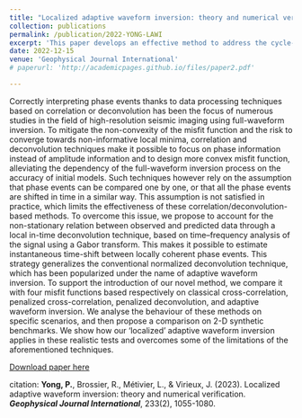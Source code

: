 ```yaml
---
title: "Localized adaptive waveform inversion: theory and numerical verification"
collection: publications
permalink: /publication/2022-YONG-LAWI
excerpt: 'This paper develops an effective method to address the cycle-skipping issue.'
date: 2022-12-15
venue: 'Geophysical Journal International'
# paperurl: 'http://academicpages.github.io/files/paper2.pdf'

---
```

Correctly interpreting phase events thanks to data processing techniques based on correlation or deconvolution has been the focus of numerous studies in the field of high-resolution seismic imaging using full-waveform inversion. To mitigate the non-convexity of the misfit function and the risk to converge towards non-informative local minima, correlation and deconvolution techniques make it possible to focus on phase information instead of amplitude information and to design more convex misfit function, alleviating the dependency of the full-waveform inversion process on the accuracy of initial models. Such techniques however rely on the assumption that phase events can be compared one by one, or that all the phase events are shifted in time in a similar way. This assumption is not satisfied in practice, which limits the effectiveness of these correlation/deconvolution-based methods. To overcome this issue, we propose to account for the non-stationary relation between observed and predicted data through a local in-time deconvolution technique, based on time–frequency analysis of the signal using a Gabor transform. This makes it possible to estimate instantaneous time-shift between locally coherent phase events. This strategy generalizes the conventional normalized deconvolution technique, which has been popularized under the name of adaptive waveform inversion. To support the introduction of our novel method, we compare it with four misfit functions based respectively on classical cross-correlation, penalized cross-correlation, penalized deconvolution, and adaptive waveform inversion. We analyse the behaviour of these methods on specific scenarios, and then propose a comparison on 2-D synthetic benchmarks. We show how our ‘localized’ adaptive waveform inversion applies in these realistic tests and overcomes some of the limitations of the aforementioned techniques.

[Download paper here](https://doi.org/10.1093/gji/ggac496)

citation: **Yong, P.**, Brossier, R., Métivier, L., & Virieux, J. (2023). Localized adaptive waveform inversion: theory and numerical verification. **<i>Geophysical Journal International</i>**, 233(2), 1055-1080.
